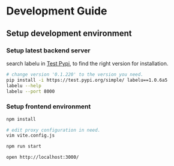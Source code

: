 # Development Guide

## Setup development environment

### Setup latest backend server

search labelu in [Test Pypi](https://test.pypi.org/), to find the right version for installation.

```bash
# change version '0.1.220' to the version you need.
pip install -i https://test.pypi.org/simple/ labelu==1.0.6a5
labelu --help
labelu --port 8000
```

### Setup frontend environment

```bash
npm install

# edit proxy configuration in need.
vim vite.config.js

npm run start

open http://localhost:3000/
```

<!-- release online -->
